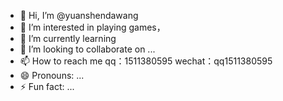 - 👋 Hi, I’m @yuanshendawang
- 👀 I’m interested in playing games，
- 🌱 I’m currently learning 
- 💞️ I’m looking to collaborate on ...
- 📫 How to reach me qq：1511380595 wechat：qq1511380595
- 😄 Pronouns: ...
- ⚡ Fun fact: ...

<!---
yuanshendawang/yuanshendawang is a ✨ special ✨ repository because its `README.md` (this file) appears on your GitHub profile.
You can click the Preview link to take a look at your changes.
--->
